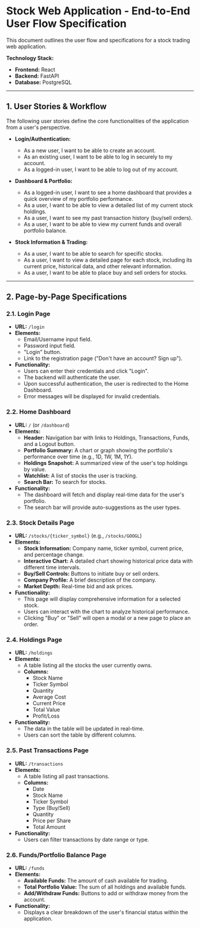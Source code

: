 # Stock Web Application - End-to-End User Flow Specification

This document outlines the user flow and specifications for a stock trading web application.

**Technology Stack:**

*   **Frontend:** React
*   **Backend:** FastAPI
*   **Database:** PostgreSQL

---

## 1. User Stories & Workflow

The following user stories define the core functionalities of the application from a user's perspective.

*   **Login/Authentication:**
    *   As a new user, I want to be able to create an account.
    *   As an existing user, I want to be able to log in securely to my account.
    *   As a logged-in user, I want to be able to log out of my account.

*   **Dashboard & Portfolio:**
    *   As a logged-in user, I want to see a home dashboard that provides a quick overview of my portfolio performance.
    *   As a user, I want to be able to view a detailed list of my current stock holdings.
    *   As a user, I want to see my past transaction history (buy/sell orders).
    *   As a user, I want to be able to view my current funds and overall portfolio balance.

*   **Stock Information & Trading:**
    *   As a user, I want to be able to search for specific stocks.
    *   As a user, I want to view a detailed page for each stock, including its current price, historical data, and other relevant information.
    *   As a user, I want to be able to place buy and sell orders for stocks.


---

## 2. Page-by-Page Specifications

### 2.1. Login Page

*   **URL:** `/login`
*   **Elements:**
    *   Email/Username input field.
    *   Password input field.
    *   "Login" button.
    *   Link to the registration page ("Don't have an account? Sign up").
*   **Functionality:**
    *   Users can enter their credentials and click "Login".
    *   The backend will authenticate the user.
    *   Upon successful authentication, the user is redirected to the Home Dashboard.
    *   Error messages will be displayed for invalid credentials.

### 2.2. Home Dashboard

*   **URL:** `/` (or `/dashboard`)
*   **Elements:**
    *   **Header:** Navigation bar with links to Holdings, Transactions, Funds, and a Logout button.
    *   **Portfolio Summary:** A chart or graph showing the portfolio's performance over time (e.g., 1D, 1W, 1M, 1Y).
    *   **Holdings Snapshot:** A summarized view of the user's top holdings by value.
    *   **Watchlist:** A list of stocks the user is tracking.
    *   **Search Bar:** To search for stocks.
*   **Functionality:**
    *   The dashboard will fetch and display real-time data for the user's portfolio.
    *   The search bar will provide auto-suggestions as the user types.

### 2.3. Stock Details Page

*   **URL:** `/stocks/{ticker_symbol}` (e.g., `/stocks/GOOGL`)
*   **Elements:**
    *   **Stock Information:** Company name, ticker symbol, current price, and percentage change.
    *   **Interactive Chart:** A detailed chart showing historical price data with different time intervals.
    *   **Buy/Sell Controls:** Buttons to initiate buy or sell orders.
    *   **Company Profile:** A brief description of the company.
    *   **Market Depth:** Real-time bid and ask prices.
*   **Functionality:**
    *   This page will display comprehensive information for a selected stock.
    *   Users can interact with the chart to analyze historical performance.
    *   Clicking "Buy" or "Sell" will open a modal or a new page to place an order.

### 2.4. Holdings Page

*   **URL:** `/holdings`
*   **Elements:**
    *   A table listing all the stocks the user currently owns.
    *   **Columns:**
        *   Stock Name
        *   Ticker Symbol
        *   Quantity
        *   Average Cost
        *   Current Price
        *   Total Value
        *   Profit/Loss
*   **Functionality:**
    *   The data in the table will be updated in real-time.
    *   Users can sort the table by different columns.

### 2.5. Past Transactions Page

*   **URL:** `/transactions`
*   **Elements:**
    *   A table listing all past transactions.
    *   **Columns:**
        *   Date
        *   Stock Name
        *   Ticker Symbol
        *   Type (Buy/Sell)
        *   Quantity
        *   Price per Share
        *   Total Amount
*   **Functionality:**
    *   Users can filter transactions by date range or type.

### 2.6. Funds/Portfolio Balance Page

*   **URL:** `/funds`
*   **Elements:**
    *   **Available Funds:** The amount of cash available for trading.
    *   **Total Portfolio Value:** The sum of all holdings and available funds.
    *   **Add/Withdraw Funds:** Buttons to add or withdraw money from the account.
*   **Functionality:**
    *   Displays a clear breakdown of the user's financial status within the application.
